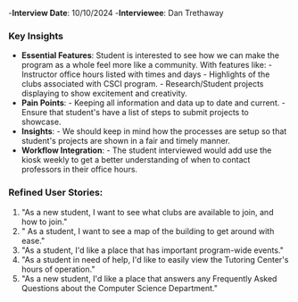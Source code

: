 -**Interview Date**: 10/10/2024
-**Interviewee**: Dan Trethaway

### Key Insights
- **Essential Features**: Student is interested to see how we can make the program as a whole feel more like a community. With features like:
			- Instructor office hours listed with times and days
			- Highlights of the clubs associated with CSCI program.
			- Research/Student projects displaying to show excitement and creativity.
- **Pain Points**:
		- Keeping all information and data up to date and current. 
		- Ensure that student's have a list of steps to submit projects to showcase.
- **Insights**:
		- We should keep in mind how the processes are setup so that student's projects are shown in a fair and timely manner.
- **Workflow Integration**:
		- The student interviewed would add use the kiosk weekly to get a better understanding of when to contact professors in their office hours.

### Refined User Stories:

1. "As a new student, I want to see what clubs are available to join, and how to join."
2. " As a student, I want to see a map of the building to get around with ease."
3. "As a student, I'd like a place that has important program-wide events."
4. "As a student in need of help, I'd like to easily view the Tutoring Center's hours of operation."
5. "As a new student, I'd like a place that answers any Frequently Asked Questions about the Computer Science Department."